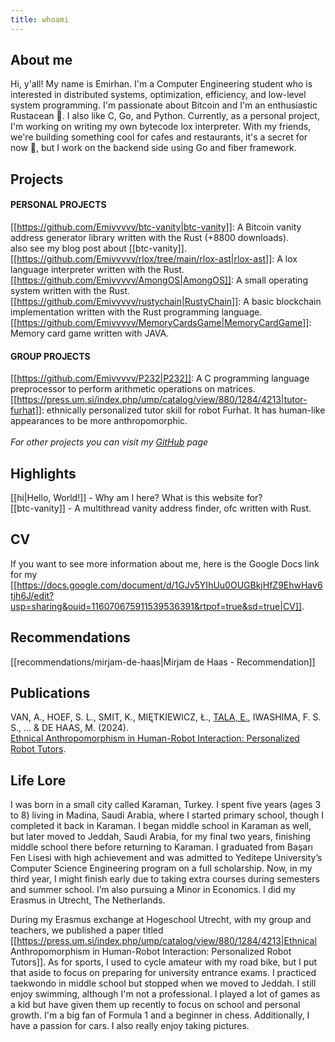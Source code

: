 ```yaml
---
title: whoami
---
```

## About me
Hi, y'all! My name is Emirhan. I'm a Computer Engineering student who is interested in distributed systems, optimization, efficiency, and low-level system programming. I'm passionate about Bitcoin and I'm an enthusiastic Rustacean 🦀. I also like C, Go, and Python. Currently, as a personal project, I'm working on writing my own bytecode lox interpreter. With my friends, we're building something cool for cafes and restaurants, it's a secret for now 🤫, but I work on the backend side using Go and fiber framework.
## Projects

#### PERSONAL PROJECTS
[[https://github.com/Emivvvvv/btc-vanity|btc-vanity]]: A Bitcoin vanity address generator library written with the Rust (+8800 downloads).
<br>
also see my blog post about [[btc-vanity]].
<br>
[[https://github.com/Emivvvvv/rlox/tree/main/rlox-ast|rlox-ast]]: A lox language interpreter written with the Rust. 
<br>
[[https://github.com/Emivvvvv/AmongOS|AmongOS]]: A small operating system written with the Rust.
<br>
[[https://github.com/Emivvvvv/rustychain|RustyChain]]: A basic blockchain implementation written with the Rust programming language.
<br>
[[https://github.com/Emivvvvv/MemoryCardsGame|MemoryCardGame]]: Memory card game written with JAVA.
<br>
#### GROUP PROJECTS
[[https://github.com/Emivvvvv/P232|P232]]: A C programming language preprocessor to perform arithmetic operations on matrices.
<br>
[[https://press.um.si/index.php/ump/catalog/view/880/1284/4213|tutor-furhat]]: ethnically personalized tutor skill for robot Furhat. It has human-like appearances to be more anthropomorphic.
<br>
<br>
*For other projects you can visit my [GitHub](https://github.com/Emivvvvv) page*

## Highlights

[[hi|Hello, World!]] - Why am I here? What is this website for?
<br>
[[btc-vanity]] - A multithread vanity address finder, ofc written with Rust.

## CV
If you want to see more information about me, here is the Google Docs link for my [[https://docs.google.com/document/d/1GJv5YIhUu0OUGBkjHfZ9EhwHav6tjh6J/edit?usp=sharing&ouid=116070675911539536391&rtpof=true&sd=true|CV]]. 

## Recommendations
[[recommendations/mirjam-de-haas|Mirjam de Haas - Recommendation]]

## Publications
VAN, A., HOEF, S. L., SMIT, K., MIĘTKIEWICZ, Ł., [TALA, E.](https://scholar.google.com/citations?user=uiUpIB0AAAAJ&hl=tr), IWASHIMA, F. S. S., ... & DE HAAS, M. (2024).  
<br>
[Ethnical Anthropomorphism in Human-Robot Interaction: Personalized Robot Tutors](https://press.um.si/index.php/ump/catalog/view/880/1284/4213).

## Life Lore

I was born in a small city called Karaman, Turkey. I spent five years (ages 3 to 8) living in Madina, Saudi Arabia, where I started primary school, though I completed it back in Karaman. I began middle school in Karaman as well, but later moved to Jeddah, Saudi Arabia, for my final two years, finishing middle school there before returning to Karaman. I graduated from Başarı Fen Lisesi with high achievement and was admitted to Yeditepe University’s Computer Science Engineering program on a full scholarship. Now, in my third year, I might finish early due to taking extra courses during semesters and summer school. I’m also pursuing a Minor in Economics. I did my Erasmus in Utrecht, The Netherlands.

During my Erasmus exchange at Hogeschool Utrecht, with my group and teachers, we published a paper titled [[https://press.um.si/index.php/ump/catalog/view/880/1284/4213|Ethnical Anthropomorphism in Human-Robot Interaction: Personalized Robot Tutors]]. As for sports, I used to cycle amateur with my road bike, but I put that aside to focus on preparing for university entrance exams. I practiced taekwondo in middle school but stopped when we moved to Jeddah. I still enjoy swimming, although I'm not a professional. I played a lot of games as a kid but have given them up recently to focus on school and personal growth. I'm a big fan of Formula 1 and a beginner in chess. Additionally, I have a passion for cars. I also really enjoy taking pictures. 